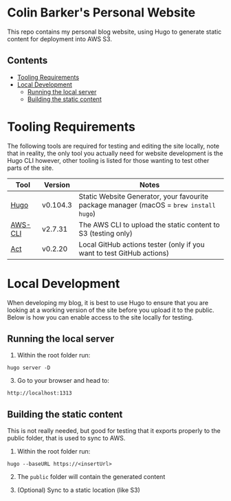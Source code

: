 # Colin Barker's Personal Website

This repo contains my personal blog website, using Hugo to generate static
content for deployment into AWS S3.

## Contents

- [Tooling Requirements](#tooling-requirements)
- [Local Development](#local-development)
  - [Running the local server](#running-the-local-server)
  - [Building the static content](#building-the-static-content)

# Tooling Requirements

The following tools are required for testing and editing the site locally, note
that in reality, the only tool you actually need for website development is the
Hugo CLI however, other tooling is listed for those wanting to test other parts
of the site.

| Tool                                   | Version  | Notes                                                                                  |
| -------------------------------------- | -------- | -------------------------------------------------------------------------------------- |
| [Hugo](https://gohugo.io/)             | v0.104.3 | Static Website Generator, your favourite package manager (macOS = `brew install hugo`) |
| [AWS-CLI](https://aws.amazon.com/cli/) | v2.7.31  | The AWS CLI to upload the static content to S3 (testing only)                          |
| [Act](https://github.com/nektos/act)   | v0.2.20  | Local GitHub actions tester (only if you want to test GitHub actions)                  |

# Local Development

When developing my blog, it is best to use Hugo to ensure that you are looking
at a working version of the site before you upload it to the public. Below is
how you can enable access to the site locally for testing.

## Running the local server

1. Within the root folder run:

`hugo server -D`

3. Go to your browser and head to:

`http://localhost:1313`

## Building the static content

This is not really needed, but good for testing that it exports properly to the
public folder, that is used to sync to AWS.

1. Within the root folder run:

`hugo --baseURL https://<insertUrl>`

2. The `public` folder will contain the generated content

3. (Optional) Sync to a static location (like S3)
